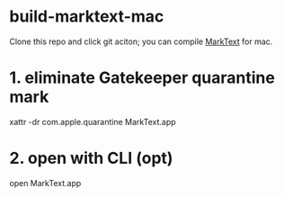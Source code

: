 # build-marktext-mac

Clone this repo and click git aciton; you can compile [MarkText](https://github.com/marktext/marktext) for mac.

# 1. eliminate Gatekeeper quarantine mark
xattr -dr com.apple.quarantine MarkText.app

# 2. open with CLI (opt)
open MarkText.app


